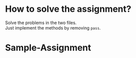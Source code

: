 # How to solve the assignment?
Solve the problems in the two files.  
Just implement the methods by removing `pass`.
# Sample-Assignment
